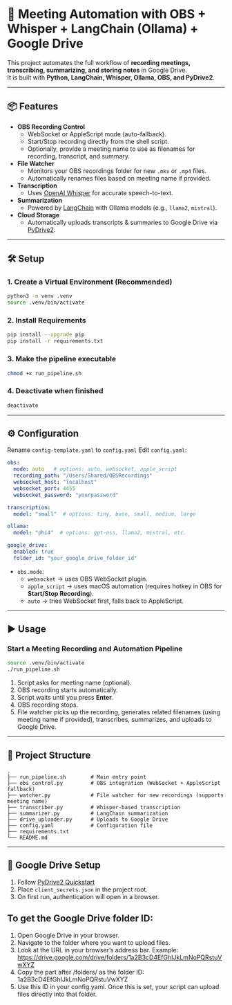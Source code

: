 # 🎥 Meeting Automation with OBS + Whisper + LangChain (Ollama) + Google Drive

This project automates the full workflow of **recording meetings, transcribing, summarizing, and storing notes** in Google Drive.  
It is built with **Python, LangChain, Whisper, Ollama, OBS, and PyDrive2**.

---

## 📦 Features
- **OBS Recording Control**  
  - WebSocket or AppleScript mode (auto-fallback).  
  - Start/Stop recording directly from the shell script.  
  - Optionally, provide a meeting name to use as filenames for recording, transcript, and summary.
- **File Watcher**  
  - Monitors your OBS recordings folder for new `.mkv` or `.mp4` files.  
  - Automatically renames files based on meeting name if provided.
- **Transcription**  
  - Uses [OpenAI Whisper](https://github.com/openai/whisper) for accurate speech-to-text.  
- **Summarization**  
  - Powered by [LangChain](https://www.langchain.com/) with Ollama models (e.g., `llama2`, `mistral`).  
- **Cloud Storage**  
  - Automatically uploads transcripts & summaries to Google Drive via [PyDrive2](https://docs.iterative.ai/PyDrive2/).

---

## 🛠️ Setup

### 1. Create a Virtual Environment (Recommended)
```bash
python3 -m venv .venv
source .venv/bin/activate
```

### 2. Install Requirements
```bash
pip install --upgrade pip
pip install -r requirements.txt
```

### 3. Make the pipeline executable
```bash
chmod +x run_pipeline.sh
```

### 4. Deactivate when finished
```bash
deactivate
```
---

## ⚙️ Configuration

Rename `config-template.yaml` to `config.yaml` 
Edit `config.yaml`:

```yaml
obs:
  mode: auto   # options: auto, websocket, apple_script
  recording_path: "/Users/Shared/OBSRecordings"
  websocket_host: "localhost"
  websocket_port: 4455
  websocket_password: "yourpassword"

transcription:
  model: "small"  # options: tiny, base, small, medium, large

ollama:
  model: "phi4"  # options: gpt-oss, llama2, mistral, etc.

google_drive:
  enabled: true
  folder_id: "your_google_drive_folder_id"
```

- `obs.mode`:
  - `websocket` → uses OBS WebSocket plugin.  
  - `apple_script` → uses macOS automation (requires hotkey in OBS for **Start/Stop Recording**).  
  - `auto` → tries WebSocket first, falls back to AppleScript.  

---

## ▶️ Usage

### Start a Meeting Recording and Automation Pipeline
```bash
source .venv/bin/activate
./run_pipeline.sh
```

1. Script asks for meeting name (optional).
2. OBS recording starts automatically.  
3. Script waits until you press **Enter**.  
4. OBS recording stops.  
5. File watcher picks up the recording, generates related filenames (using meeting name if provided), transcribes, summarizes, and uploads to Google Drive.

---

## 📂 Project Structure

```
.
├── run_pipeline.sh        # Main entry point
├── obs_control.py         # OBS integration (WebSocket + AppleScript fallback)
├── watcher.py             # File watcher for new recordings (supports meeting name)
├── transcriber.py         # Whisper-based transcription
├── summarizer.py          # LangChain summarization
├── drive_uploader.py      # Uploads to Google Drive
├── config.yaml            # Configuration file
├── requirements.txt
└── README.md
```

---

## 🔐 Google Drive Setup

1. Follow [PyDrive2 Quickstart](https://docs.iterative.ai/PyDrive2/quickstart/)  
2. Place `client_secrets.json` in the project root.  
3. On first run, authentication will open in a browser.  

## To get the Google Drive folder ID:

1.	Open Google Drive in your browser.
2.	Navigate to the folder where you want to upload files.
3.	Look at the URL in your browser’s address bar. Example:
https://drive.google.com/drive/folders/1a2B3cD4EfGhIJkLmNoPQRstuVwXYZ
4.	Copy the part after /folders/ as the folder ID: 1a2B3cD4EfGhIJkLmNoPQRstuVwXYZ
5.	Use this ID in your config.yaml.
Once this is set, your script can upload files directly into that folder.
